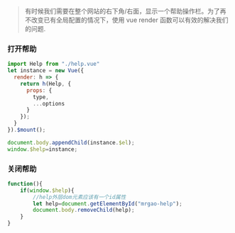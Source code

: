 > 有时候我们需要在整个网站的右下角/右面，显示一个帮助操作栏。为了再不改变已有全局配置的情况下，使用 vue render 函数可以有效的解决我们的问题.


### 打开帮助


```js
import Help from "./help.vue"
let instance = new Vue({
  render: h => {
    return h(Help, {
      props: {
        type,
        ...options
      }
    });
  }
}).$mount();

document.body.appendChild(instance.$el);
window.$help=instance;
```


### 关闭帮助

```js
function(){
    if(window.$help){
        //help外层dom元素应该有一个id属性
        let help=document.getElementById("mrgao-help");
        document.body.removeChild(help);
    }
}
```

